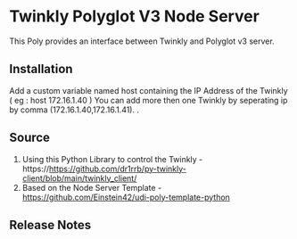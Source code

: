 # Twinkly Polyglot V3 Node Server

This Poly provides an interface between Twinkly and Polyglot v3 server. 

## Installation

Add a custom variable named host containing the IP Address of the Twinkly ( eg : host 172.16.1.40 )
    You can add more then one Twinkly by seperating ip by comma (172.16.1.40,172.16.1.41).
.
## Source

1. Using this Python Library to control the Twinkly - https://https://github.com/dr1rrb/py-twinkly-client/blob/main/twinkly_client/
2. Based on the Node Server Template - https://github.com/Einstein42/udi-poly-template-python

## Release Notes
